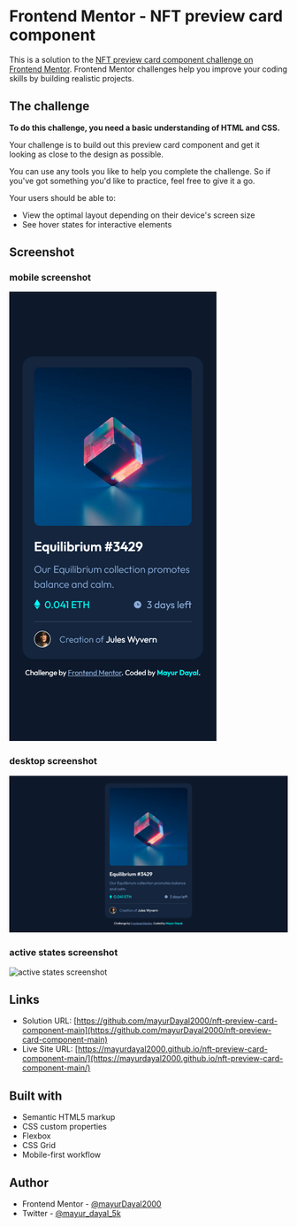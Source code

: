 # Frontend Mentor - NFT preview card component

This is a solution to the [NFT preview card component challenge on Frontend Mentor](https://www.frontendmentor.io/challenges/nft-preview-card-component-SbdUL_w0U). Frontend Mentor challenges help you improve your coding skills by building realistic projects. 

## The challenge

**To do this challenge, you need a basic understanding of HTML and CSS.**

Your challenge is to build out this preview card component and get it looking as close to the design as possible.

You can use any tools you like to help you complete the challenge. So if you've got something you'd like to practice, feel free to give it a go.

Your users should be able to:

- View the optimal layout depending on their device's screen size
- See hover states for interactive elements


## Screenshot

### mobile screenshot
![mobile screenshot](./images/mobile.png)

### desktop screenshot
![desktop screenshot](./images/desktop.png)

### active states screenshot
![active states screenshot]()


## Links

- Solution URL: [https://github.com/mayurDayal2000/nft-preview-card-component-main](https://github.com/mayurDayal2000/nft-preview-card-component-main)
- Live Site URL: [https://mayurdayal2000.github.io/nft-preview-card-component-main/](https://mayurdayal2000.github.io/nft-preview-card-component-main/)


## Built with

- Semantic HTML5 markup
- CSS custom properties
- Flexbox
- CSS Grid
- Mobile-first workflow

## Author

- Frontend Mentor - [@mayurDayal2000](https://www.frontendmentor.io/profile/mayurDayal2000)
- Twitter - [@mayur_dayal_5k](https://twitter.com/mayur_dayal_5k)